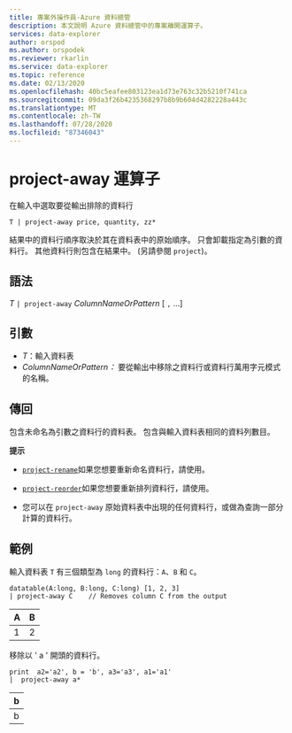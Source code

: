 ```yaml
---
title: 專案外操作員-Azure 資料總管
description: 本文說明 Azure 資料總管中的專案離開運算子。
services: data-explorer
author: orspod
ms.author: orspodek
ms.reviewer: rkarlin
ms.service: data-explorer
ms.topic: reference
ms.date: 02/13/2020
ms.openlocfilehash: 40bc5eafee803123ea1d73e763c32b5210f741ca
ms.sourcegitcommit: 09da3f26b4235368297b8b9b604d4282228a443c
ms.translationtype: MT
ms.contentlocale: zh-TW
ms.lasthandoff: 07/28/2020
ms.locfileid: "87346043"
---
```

# <a name="project-away-operator"></a>project-away 運算子

在輸入中選取要從輸出排除的資料行

```kusto
T | project-away price, quantity, zz*
```

結果中的資料行順序取決於其在資料表中的原始順序。 只會卸載指定為引數的資料行。 其他資料行則包含在結果中。  (另請參閱 `project`)。

## <a name="syntax"></a>語法

*T* `| project-away` *ColumnNameOrPattern* [ `,` ...]

## <a name="arguments"></a>引數

* *T*：輸入資料表
* *ColumnNameOrPattern：* 要從輸出中移除之資料行或資料行萬用字元模式的名稱。

## <a name="returns"></a>傳回

包含未命名為引數之資料行的資料表。 包含與輸入資料表相同的資料列數目。

**提示**

* [`project-rename`](projectrenameoperator.md)如果您想要重新命名資料行，請使用。
* [`project-reorder`](projectreorderoperator.md)如果您想要重新排列資料行，請使用。

* 您可以在 `project-away` 原始資料表中出現的任何資料行，或做為查詢一部分計算的資料行。


## <a name="examples"></a>範例

輸入資料表 `T` 有三個類型為 `long` 的資料行：`A`、`B` 和 `C`。

<!-- csl: https://help.kusto.windows.net/Samples -->
```kusto
datatable(A:long, B:long, C:long) [1, 2, 3]
| project-away C    // Removes column C from the output
```

|A|B|
|---|---|
|1|2|

移除以 ' a ' 開頭的資料行。

<!-- csl: https://help.kusto.windows.net/Samples -->
```kusto
print  a2='a2', b = 'b', a3='a3', a1='a1'
|  project-away a* 
```

|b|
|---|
|b|

